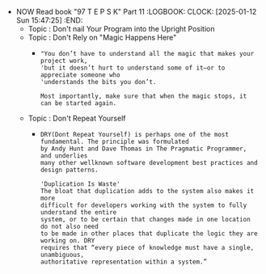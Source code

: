 - NOW Read book "97 T E P S K" Part 11
  :LOGBOOK:
  CLOCK: [2025-01-12 Sun 15:47:25]
  :END:
	- Topic : Don't nail Your Program into the Upright Position
	- Topic : Don't Rely on "Magic Happens Here"
		- ```apl
		  "You don’t have to understand all the magic that makes your project work,
		  'but it doesn’t hurt to understand some of it—or to appreciate someone who
		  'understands the bits you don’t.
		  
		  Most importantly, make sure that when the magic stops, it can be started again.
		  ```
	- Topic : Don't Repeat Yourself
		- ```apl
		  DRY(Dont Repeat Yourself) is perhaps one of the most fundamental. The principle was formulated 
		  by Andy Hunt and Dave Thomas in The Pragmatic Programmer, and underlies 
		  many other wellknown software development best practices and design patterns.
		  
		  'Duplication Is Waste'
		  The bloat that duplication adds to the system also makes it more
		  difficult for developers working with the system to fully understand the entire
		  system, or to be certain that changes made in one location do not also need
		  to be made in other places that duplicate the logic they are working on. DRY
		  requires that “every piece of knowledge must have a single, unambiguous,
		  authoritative representation within a system.”
		  ```